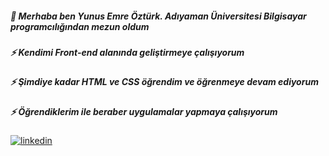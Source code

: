 

<!--
**Voldemort-07/Voldemort-07** is a ✨ _special_ ✨ repository because its `README.md` (this file) appears on your GitHub profile.

Here are some ideas to get you started:

- 🔭 I’m currently working on ...
- 🌱 I’m currently learning ...
- 👯 I’m looking to collaborate on ...
- 🤔 I’m looking for help with ...
- 💬 Ask me about ...
- 📫 How to reach me: ...
- 😄 Pronouns: ...
- ⚡ Fun fact: ...
-->

##### 💬 Merhaba ben Yunus Emre Öztürk. Adıyaman Üniversitesi Bilgisayar programcılığından mezun oldum  
##### ⚡ Kendimi Front-end alanında geliştirmeye çalışıyorum
##### ⚡ Şimdiye kadar HTML ve CSS öğrendim ve öğrenmeye devam ediyorum
##### ⚡ Öğrendiklerim ile beraber uygulamalar yapmaya çalışıyorum

[![linkedin](https://img.shields.io/badge/Linkedin-000000?style=for-the-badge&logo=Linkedin&logoColor=white)](https://www.linkedin.com/in/yunus-emre-%C3%B6zt%C3%BCrk-83a794250/)
